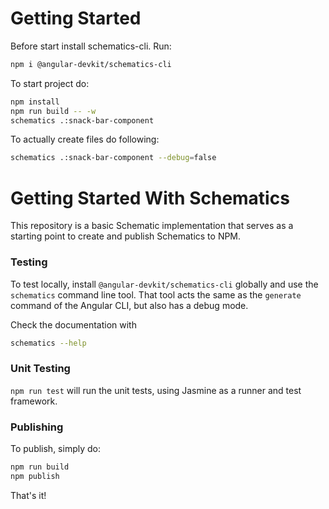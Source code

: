 # Getting Started

Before start install schematics-cli. Run:
```bash
npm i @angular-devkit/schematics-cli
```

To start project  do:

```bash
npm install
npm run build -- -w
schematics .:snack-bar-component
```

To actually create files do following:
```bash
schematics .:snack-bar-component --debug=false
```

# Getting Started With Schematics

This repository is a basic Schematic implementation that serves as a starting point to create and publish Schematics to NPM.

### Testing

To test locally, install `@angular-devkit/schematics-cli` globally and use the `schematics` command line tool. That tool acts the same as the `generate` command of the Angular CLI, but also has a debug mode.

Check the documentation with

```bash
schematics --help
```

### Unit Testing

`npm run test` will run the unit tests, using Jasmine as a runner and test framework.

### Publishing

To publish, simply do:

```bash
npm run build
npm publish
```

That's it!
